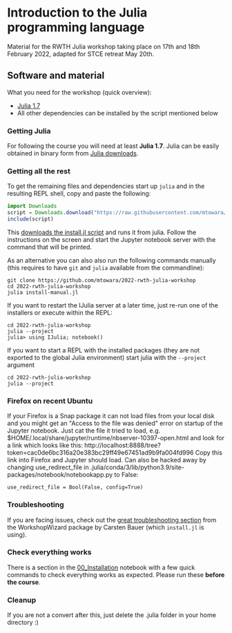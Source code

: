 # Introduction to the Julia programming language

Material for the RWTH Julia workshop taking place on 17th and 18th February 2022, adapted for STCE retreat May 20th.

## Software and material
What you need for the workshop (quick overview):

- [Julia 1.7](https://julialang.org/downloads/)
- All other dependencies can be installed by the script mentioned below

### Getting Julia
For following the course you will need at least **Julia 1.7**.
Julia can be easily obtained in binary form from [Julia downloads](https://julialang.org/downloads/).

### Getting all the rest
To get the remaining files and dependencies
start up `julia` and in the resulting REPL shell,
copy and paste the following:

```julia
import Downloads
script = Downloads.download("https://raw.githubusercontent.com/mtowara/2022-rwth-julia-workshop/master/install.jl")
include(script)
```
This [downloads the install.jl script](https://raw.githubusercontent.com/mtowara/2022-rwth-julia-workshop/master/install.jl)
and runs it from julia.
Follow the instructions on the screen and start the Jupyter notebook server
with the command that will be printed.

As an alternative you can also also run the following commands manually
(this requires to have `git` and `julia` available from the commandline):
```
git clone https://github.com/mtowara/2022-rwth-julia-workshop
cd 2022-rwth-julia-workshop
julia install-manual.jl
```
If you want to restart the IJulia server at a later time, just re-run one of the installers or execute within the REPL:
```
cd 2022-rwth-julia-workshop
julia --project
julia> using IJulia; notebook()
```

If you want to start a REPL with the installed packages (they are not exported to the global Julia environment) start julia with the `--project` argument
```
cd 2022-rwth-julia-workshop
julia --project
```

### Firefox on recent Ubuntu
If your Firefox is a Snap package it can not load files from your local disk and you might get an "Access to the file was denied" error on startup of the Jupyter notebook.
Just cat the file it tried to load, e.g.
$HOME/.local/share/jupyter/runtime/nbserver-10397-open.html and look for a link which looks like this: http://localhost:8888/tree?token=cac0de6bc316a20e383bc29ff49e67451ad9b9fa004fd996
Copy this link into Firefox and Jupyter should load.
Can also be hacked away by changing use_redirect_file in .julia/conda/3/lib/python3.9/site-packages/notebook/notebookapp.py to False:
```
use_redirect_file = Bool(False, config=True)
```

### Troubleshooting
If you are facing issues, check out
the [great troubleshooting section](https://carstenbauer.github.io/WorkshopWizard.jl/dev/troubleshooting/)
from the WorkshopWizard package by Carsten Bauer (which `install.jl` is using).

### Check everything works
There is a section in the [00_Installation](00_Installation.ipynb) notebook
with a few quick commands to check everything works as expected.
Please run these **before the course**.

### Cleanup ###
If you are not a convert after this, just delete the .julia folder in your home directory :)
